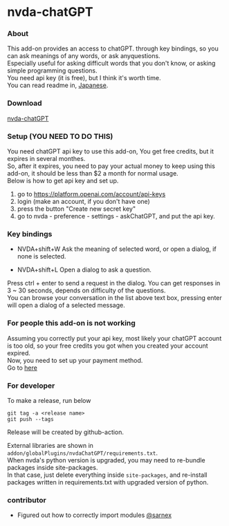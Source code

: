 # nvda-chatGPT

### About

This add-on provides an access to chatGPT. through key bindings, so you can ask meanings of any words, or ask anyquestions.  
Especially useful for asking difficult words that you don't know, or asking simple programming questions.  
You need api key (it is free), but I think it's worth time.  
You can read readme in, [Japanese](https://github.com/mo29cg/nvda-chatGPT/blob/main/README.ja.md).

### Download

[nvda-chatGPT](https://github.com/mo29cg/nvda-chatGPT/releases/latest/download/nvdaChatGPT.nvda-addon)

### Setup (YOU NEED TO DO THIS)

You need chatGPT api key to use this add-on, You get free credits, but it expires in several monthes.  
So, after it expires, you need to pay your actual money to keep using this add-on, it should be less than $2 a month for normal usage.  
Below is how to get api key and set up.

1. go to https://platform.openai.com/account/api-keys
2. login (make an account, if you don't have one)
3. press the button "Create new secret key‍"
4. go to nvda - preference - settings - askChatGPT, and put the api key.

### Key bindings

- NVDA+shift+W Ask the meaning of selected word, or open a dialog, if none is selected.

- NVDA+shift+L Open a dialog to ask a question.

Press ctrl + enter to send a request in the dialog.
You can get responses in 3 ~ 30 seconds, depends on difficulty of the questions.  
You can browse your conversation in the list above text box, pressing enter will open a dialog of a selected message.

### For people this add-on is not working

Assuming you correctly put your api key, most likely your chatGPT account is too old, so your free credits you got when you created your account expired.  
Now, you need to set up your payment method.  
Go to [here](https://platform.openai.com/account/billing/overview)

### For developer

To make a release, run below

```
git tag -a <release name>
git push --tags
```

Release will be created by github-action.

External libraries are shown in `addon/globalPlugins/nvdaChatGPT/requirements.txt`.  
When nvda's python version is upgraded, you may need to re-bundle packages inside site-packages.  
In that case, just delete everything inside `site-packages`, and re-install packages written in requirements.txt with upgraded version of python.


### contributor

- Figured out how to correctly import modules [@sarnex](https://github.com/sarnex)

